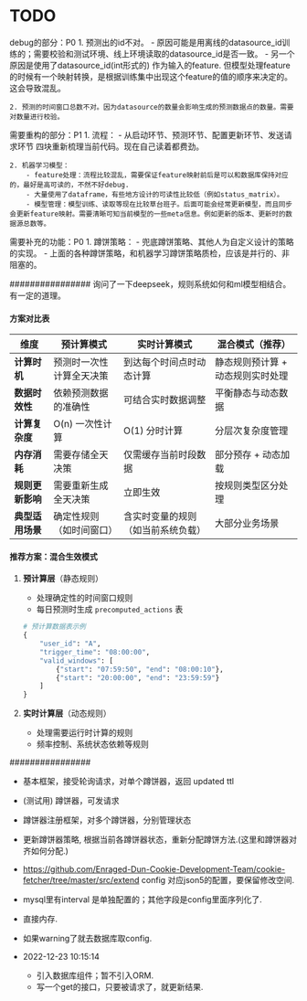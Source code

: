 # TODO

debug的部分：P0
	1. 预测出的id不对。
		- 原因可能是用离线的datasource_id训练的；需要校验和测试环境、线上环境读取的datasource_id是否一致。
		- 另一个原因是使用了datasource_id(int形式的) 作为输入的feature. 但模型处理feature的时候有一个映射转换，是根据训练集中出现这个feature的值的顺序来决定的。这会导致混乱。

	2. 预测的时间窗口总数不对。因为datasource的数量会影响生成的预测数据点的数量。需要对数量进行校验。

需要重构的部分：P1
	1. 流程：
		- 从启动环节、预测环节、配置更新环节、发送请求环节 四块重新梳理当前代码。现在自己读着都费劲。
	
	2. 机器学习模型：	
		- feature处理：流程比较混乱，需要保证feature映射前后是可以和数据库保持对应的，最好是高可读的，不然不好debug.
		- 大量使用了dataframe，有些地方设计的可读性比较低（例如status_matrix）。
		- 模型管理：模型训练、读取等现在比较草台班子。后面可能会经常更新模型，而且同步会更新feature映射。需要清晰可知当前模型的一些meta信息。例如更新的版本、更新时的数据源总数等。

需要补充的功能：P0
	1. 蹲饼策略：
		- 兜底蹲饼策略、其他人为自定义设计的策略的实现。
		- 上面的各种蹲饼策略，和机器学习蹲饼策略质检，应该是并行的、非阻塞的。

################
询问了一下deepseek，规则系统如何和ml模型相结合。有一定的道理。

#### 方案对比表
| 维度                | 预计算模式                          | 实时计算模式                        | 混合模式（推荐）                  |
|---------------------|-----------------------------------|-----------------------------------|---------------------------------|
| **计算时机**         | 预测时一次性计算全天决策            | 到达每个时间点时动态计算            | 静态规则预计算 + 动态规则实时处理 |
| **数据时效性**       | 依赖预测数据的准确性                | 可结合实时数据调整                  | 平衡静态与动态数据               |
| **计算复杂度**       | O(n) 一次性计算                    | O(1) 分时计算                     | 分层次复杂度管理                 |
| **内存消耗**         | 需要存储全天决策                    | 仅需缓存当前时段数据                | 部分预存 + 动态加载              |
| **规则更新影响**     | 需要重新生成全天决策                | 立即生效                          | 按规则类型区分处理               |
| **典型适用场景**     | 确定性规则（如时间窗口）            | 含实时变量的规则（如当前系统负载）   | 大部分业务场景                   |

#### 推荐方案：混合生效模式
1. **预计算层**（静态规则）
   - 处理确定性的时间窗口规则
   - 每日预测时生成 `precomputed_actions` 表
   ```python
   # 预计算数据表示例
   {
       "user_id": "A",
       "trigger_time": "08:00:00",
       "valid_windows": [
           {"start": "07:59:50", "end": "08:00:10"},
           {"start": "20:00:00", "end": "23:59:59"}
       ]
   }
   ```

2. **实时计算层**（动态规则）
   - 处理需要运行时计算的规则
   - 频率控制、系统状态依赖等规则

################
* 基本框架，接受轮询请求，对单个蹲饼器，返回 updated ttl
* (测试用) 蹲饼器，可发请求
* 蹲饼器注册框架，对多个蹲饼器，分别管理状态
* 更新蹲饼器策略, 根据当前各蹲饼器状态，重新分配蹲饼方法.(这里和蹲饼器对齐如何分配.)


* https://github.com/Enraged-Dun-Cookie-Development-Team/cookie-fetcher/tree/master/src/extend
config 对应json5的配置，要保留修改空间.  
* mysql里有interval 是单独配置的；其他字段是config里面序列化了.
* 直接内存.
* 如果warning了就去数据库取config.
* 2022-12-23 10:15:14
    - 引入数据库组件；暂不引入ORM.
    - 写一个get的接口，只要被请求了，就更新结果.
 